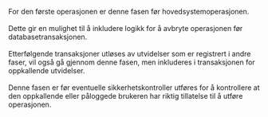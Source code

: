For den første operasjonen er denne fasen før hovedsystemoperasjonen.<br /><br />Dette gir en mulighet til å inkludere logikk for å avbryte operasjonen før databasetransaksjonen.<br /><br />Etterfølgende transaksjoner utløses av utvidelser som er registrert i andre faser, vil også gå gjennom denne fasen, men inkluderes i transaksjonen for oppkallende utvidelser.<br /><br />Denne fasen er før eventuelle sikkerhetskontroller utføres for å kontrollere at den oppkallende eller påloggede brukeren har riktig tillatelse til å utføre operasjonen.